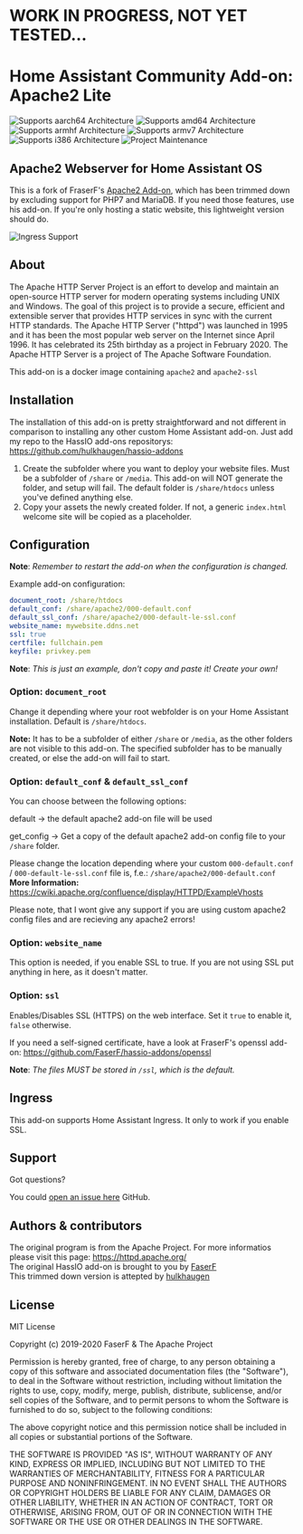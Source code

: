 # WORK IN PROGRESS, NOT YET TESTED...

# Home Assistant Community Add-on: Apache2 Lite
![Supports aarch64 Architecture][aarch64-shield] ![Supports amd64 Architecture][amd64-shield] ![Supports armhf Architecture][armhf-shield] ![Supports armv7 Architecture][armv7-shield] ![Supports i386 Architecture][i386-shield]
![Project Maintenance][maintenance-shield]

## Apache2 Webserver for Home Assistant OS
This is a fork of FraserF's [Apache2 Add-on](https://github.com/FaserF/hassio-addons/tree/master/apache2), which has been trimmed down by excluding support for PHP7 and MariaDB. If you need those features, use his add-on. If you're only hosting a static website, this lightweight version should do.

![Ingress Support](images/ingress.png)

## About

The Apache HTTP Server Project is an effort to develop and maintain an open-source HTTP server for modern operating systems including UNIX and Windows. The goal of this project is to provide a secure, efficient and extensible server that provides HTTP services in sync with the current HTTP standards.
The Apache HTTP Server ("httpd") was launched in 1995 and it has been the most popular web server on the Internet since April 1996. It has celebrated its 25th birthday as a project in February 2020.
The Apache HTTP Server is a project of The Apache Software Foundation.

This add-on is a docker image containing `apache2` and `apache2-ssl`

## Installation

The installation of this add-on is pretty straightforward and not different in comparison to installing any other custom Home Assistant add-on.
Just add my repo to the HassIO add-ons repositorys: https://github.com/hulkhaugen/hassio-addons

1. Create the subfolder where you want to deploy your website files. Must be a subfolder of `/share` or `/media`. This add-on will NOT generate the folder, and setup will fail. The default folder is `/share/htdocs` unless you've defined anything else.  
2. Copy your assets the newly created folder. If not, a generic `index.html` welcome site will be copied as a placeholder.

## Configuration

**Note**: _Remember to restart the add-on when the configuration is changed._

Example add-on configuration:

```yaml
document_root: /share/htdocs
default_conf: /share/apache2/000-default.conf
default_ssl_conf: /share/apache2/000-default-le-ssl.conf
website_name: mywebsite.ddns.net
ssl: true
certfile: fullchain.pem
keyfile: privkey.pem
```

**Note**: _This is just an example, don't copy and paste it! Create your own!_

### Option: `document_root`

Change it depending where your root webfolder is on your Home Assistant installation. Default is `/share/htdocs`.

**Note:** It has to be a subfolder of either `/share` or `/media`, as the other folders are not visible to this add-on. The specified subfolder has to be manually created, or else the add-on will fail to start.

### Option: `default_conf` & `default_ssl_conf`

You can choose between the following options:

default -> the default apache2 add-on file will be used

get_config -> Get a copy of the default apache2 add-on config file to your `/share` folder.

Please change the location depending where your custom `000-default.conf` / `000-default-le-ssl.conf` file is, f.e.: `/share/apache2/000-default.conf`  
**More Information:** https://cwiki.apache.org/confluence/display/HTTPD/ExampleVhosts

Please note, that I wont give any support if you are using custom apache2 config files and are recieving any apache2 errors!

### Option: `website_name`

This option is needed, if you enable SSL to true. If you are not using SSL put anything in here, as it doesn't matter.

### Option: `ssl`

Enables/Disables SSL (HTTPS) on the web interface. Set it `true` to enable it, `false` otherwise.

If you need a self-signed certificate, have a look at FraserF's openssl add-on: https://github.com/FaserF/hassio-addons/openssl

**Note**: _The files MUST be stored in `/ssl`, which is the default._

## Ingress

This add-on supports Home Assistant Ingress. It only to work if you enable SSL.

## Support

Got questions?

You could [open an issue here][issue] GitHub.

## Authors & contributors

The original program is from the Apache Project. For more informatios please visit this page: https://httpd.apache.org/  
The original HassIO add-on is brought to you by [FaserF](https://github.com/FraserF)  
This trimmed down version is attepted by [hulkhaugen](https://github.com/hulkhaugen)  

## License

MIT License

Copyright (c) 2019-2020 FaserF & The Apache Project

Permission is hereby granted, free of charge, to any person obtaining a copy
of this software and associated documentation files (the "Software"), to deal
in the Software without restriction, including without limitation the rights
to use, copy, modify, merge, publish, distribute, sublicense, and/or sell
copies of the Software, and to permit persons to whom the Software is
furnished to do so, subject to the following conditions:

The above copyright notice and this permission notice shall be included in all
copies or substantial portions of the Software.

THE SOFTWARE IS PROVIDED "AS IS", WITHOUT WARRANTY OF ANY KIND, EXPRESS OR
IMPLIED, INCLUDING BUT NOT LIMITED TO THE WARRANTIES OF MERCHANTABILITY,
FITNESS FOR A PARTICULAR PURPOSE AND NONINFRINGEMENT. IN NO EVENT SHALL THE
AUTHORS OR COPYRIGHT HOLDERS BE LIABLE FOR ANY CLAIM, DAMAGES OR OTHER
LIABILITY, WHETHER IN AN ACTION OF CONTRACT, TORT OR OTHERWISE, ARISING FROM,
OUT OF OR IN CONNECTION WITH THE SOFTWARE OR THE USE OR OTHER DEALINGS IN THE
SOFTWARE.

[aarch64-shield]: https://img.shields.io/badge/aarch64-yes-green.svg
[amd64-shield]: https://img.shields.io/badge/amd64-yes-green.svg
[armhf-shield]: https://img.shields.io/badge/armhf-yes-green.svg
[armv7-shield]: https://img.shields.io/badge/armv7-yes-green.svg
[commits]: https://github.com/FaserF/apache2/commits/master
[contributors]: https://github.com/FaserF/hassio-addons/apache2/graphs/contributors
[FaserF]: https://github.com/FaserF/
[i386-shield]: https://img.shields.io/badge/i386-yes-green.svg
[issue]: https://github.com/FaserF/hassio-addons/issues
[repository]: https://github.com/FaserF/hassio-addons/apache2
[maintenance-shield]: https://img.shields.io/maintenance/yes/2020.svg
